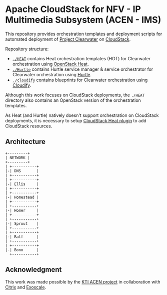 # Apache CloudStack for NFV - IP Multimedia Subsystem (ACEN - IMS)

This repository provides orchestration templates and deployment scripts for automated deployment of [Project Clearwater](http://www.projectclearwater.org/) on [CloudStack](https://cloudstack.apache.org/). 

Repository structure:

 * [`./HEAT`](./HEAT) contains Heat orchestration templates (HOT) for Clearwater orchestration using [OpenStack Heat](https://wiki.openstack.org/wiki/Heat). 
 * [`./Hurtle`](./Hurtle/sm-so-bundle) contains Hurtle service manager & service orchestrator for Clearwater orchestration using [Hurtle](http://hurtle.it/).
 * [`./cloudify`](./cloudify) contains blueprints for Clearwater orchestration using [Cloudify](http://getcloudify.org/).

Although this work focuses on CloudStack deployments, the `./HEAT` directory also contains an OpenStack version of the orchestration templates.

As Heat (and Hurtle) natively doesn't support orchestration on CloudStack deployments, it is necessary to setup [CloudStack Heat plugin](https://blog.zhaw.ch/icclab/openstack-heat-plugin-for-apache-cloudstack/) to add CloudStack resources.

## Architecture

```
+---------+
| NETWORK |
+---------+      
| +-----------+
|-| DNS       |
| +-----------+
| +-----------+
|-| Ellis     |
| +-----------+
| +-----------+
|-| Homestead |
| +-----------+
| +-----------+
|-| Homer     |
| +-----------+
| +-----------+
|-| Sprout    |
| +-----------+
| +-----------+
|-| Ralf      |
| +-----------+
| +-----------+
|-| Bono      |
  +-----------+
```

## Acknowledgment
This work was made possible by the [KTI ACEN project](http://blog.zhaw.ch/icclab/acen-begins/) in collaboration with [Citrix](https://www.citrix.com/) and [Exoscale](https://www.exoscale.ch/).